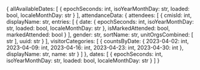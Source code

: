 {
  allAvailableDates: [
    {
      epochSeconds: int,
      isoYearMonthDay: str,
      loaded: bool,
      localeMonthDay: str
    }
  ],
  attendanceData: {
    attendees: [
      {
        cmisId: int,
        displayName: str,
        entries: [
          {
            date: {
              epochSeconds: int,
              isoYearMonthDay: str,
              loaded: bool,
              localeMonthDay: str
            },
            isMarkedAttended: bool,
            markedAttended: bool
          }
        ],
        gender: str,
        sortName: str,
        unitOrgsCombined: [
          str
        ],
        uuid: str
      }
    ],
    visitorCategories: [
      {
        countsByDate: {
          2023-04-02: int,
          2023-04-09: int,
          2023-04-16: int,
          2023-04-23: int,
          2023-04-30: int
        },
        displayName: str,
        name: str
      }
    ]
  },
  dates: [
    {
      epochSeconds: int,
      isoYearMonthDay: str,
      loaded: bool,
      localeMonthDay: str
    }
  ]
}